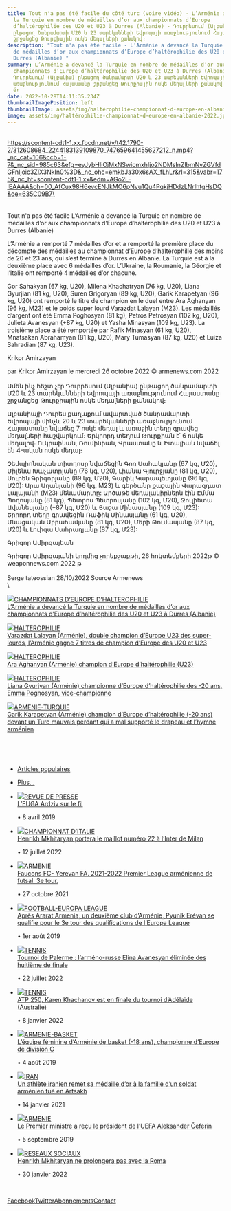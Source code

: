 ```yaml
---
title: Tout n'a pas été facile du côté turc (voire vidéo) - L’Arménie a devancé
  la Turquie en nombre de médailles d’or aux championnats d’Europe
  d’haltérophilie des U20 et U23 à Durres (Albanie) - Դուրրեսում (Ալբանիա)
  ընթացող ծանրամարտի Մ20 և 23 տարեկանների Եվրոպայի առաջնությունում Հայաստանը
  շրջանցեց Թուրքիային ոսկե մեդալների քանակով։
description: "Tout n'a pas été facile - L’Arménie a devancé la Turquie en nombre
  de médailles d’or aux championnats d’Europe d’haltérophilie des U20 et U23 à
  Durres (Albanie) "
summary: L’Arménie a devancé la Turquie en nombre de médailles d’or aux
  championnats d’Europe d’haltérophilie des U20 et U23 à Durres (Albanie) -
  Դուրրեսում (Ալբանիա) ընթացող ծանրամարտի Մ20 և 23 տարեկանների Եվրոպայի
  առաջնությունում Հայաստանը շրջանցեց Թուրքիային ոսկե մեդալների քանակով։t n'a pas
  ér
date: 2022-10-28T14:11:35.234Z
thumbnailImagePosition: left
thumbnailImage: assets/img/haltérophilie-championnat-d-europe-en-albanie-2022.jpg
image: assets/img/haltérophilie-championnat-d-europe-en-albanie-2022.jpg
---
```

\
https://scontent-cdt1-1.xx.fbcdn.net/v/t42.1790-2/312608684_2244183139109870_747659641455627212_n.mp4?_nc_cat=106&ccb=1-7&_nc_sid=985c63&efg=eyJybHIiOjMxNSwicmxhIjo2NDMsInZlbmNvZGVfdGFnIjoic3ZlX3NkIn0%3D&_nc_ohc=emkbJa30x6sAX_fLhLr&rl=315&vabr=175&_nc_ht=scontent-cdt1-1.xx&edm=AGo2L-IEAAAA&oh=00_AfCux98H6evcENJkMO6pNyu1Qu4PqkjHDdzLNrIhtgHsDQ&oe=635C09B7\
\
\
\
Tout n'a pas été facile L’Arménie a devancé la Turquie en nombre de médailles d’or aux championnats d’Europe d’haltérophilie des U20 et U23 à Durres (Albanie)

L’Arménie a remporté 7 médailles d’or et a remporté la première place du décompte des médailles au championnat d’Europe d’haltérophilie des moins de 20 et 23 ans, qui s’est terminé à Durres en Albanie. La Turquie est à la deuxième place avec 6 médailles d’or. L’Ukraine, la Roumanie, la Géorgie et l’Italie ont remporté 4 médailles d’or chacune.

Gor Sahakyan (67 kg, U20), Milena Khachatryan (76 kg, U20), Liana Gyurjian (81 kg, U20), Suren Grigoryan (89 kg, U20), Garik Karapetyan (96 kg, U20) ont remporté le titre de champion en le duel entre Ara Aghanyan (96 kg, M23) et le poids super lourd Varazdat Lalayan (M23).
Les médaillés d’argent ont été Emma Poghosyan (81 kg), Petros Petrosyan (102 kg, U20), Julieta Avanesyan (+87 kg, U20) et Yasha Minasyan (109 kg, U23).
La troisième place a été remportée par Rafik Minasyan (61 kg, U20), Mnatsakan Abrahamyan (81 kg, U20), Mary Tumasyan (87 kg, U20) et Luiza Sahradian (87 kg, U23).

Krikor Amirzayan

par Krikor Amirzayan le mercredi 26 octobre 2022
© armenews.com 2022﻿\
\
Ամեն ինչ հեշտ չէր
Դուրրեսում (Ալբանիա) ընթացող ծանրամարտի Մ20 և 23 տարեկանների Եվրոպայի առաջնությունում Հայաստանը շրջանցեց Թուրքիային ոսկե մեդալների քանակով։

Ալբանիայի Դուրես քաղաքում ավարտված ծանրամարտի Եվրոպայի մինչև 20 և 23 տարեկանների առաջնությունում Հայաստանը նվաճեց 7 ոսկե մեդալ և առաջին տեղը գրավեց մեդալների հաշվարկում։ Երկրորդ տեղում Թուրքիան է՝ 6 ոսկե մեդալով։ Ուկրաինան, Ռումինիան, Վրաստանը և Իտալիան նվաճել են 4-ական ոսկե մեդալ։

Չեմպիոնական տիտղոսը նվաճեցին Գոռ Սահակյանը (67 կգ, Մ20), Միլենա Խաչատրյանը (76 կգ, Մ20), Լիանա Գյուրջյանը (81 կգ, Մ20), Սուրեն Գրիգորյանը (89 կգ, Մ20), Գարիկ Կարապետյանը (96 կգ, Մ20): Արա Աղանյանի (96 կգ, M23) և գերծանր քաշային Վարազդատ Լալայանի (M23) մենամարտը:
Արծաթե մեդալակիրներն էին Էմմա Պողոսյանը (81 կգ), Պետրոս Պետրոսյանը (102 կգ, Մ20), Ջուլիետա Ավանեսյանը (+87 կգ, Մ20) և Յաշա Մինասյանը (109 կգ, Մ23):
Երրորդ տեղը գրավեցին Ռաֆիկ Մինասյանը (61 կգ, Մ20), Մնացական Աբրահամյանը (81 կգ, Մ20), Մերի Թումասյանը (87 կգ, Մ20) և Լուիզա Սահրադյանը (87 կգ, Մ23):

Գրիգոր Ամիրզայեան

Գրիգոր Ամիրզայանի կողմից չորեքշաբթի, 26 հոկտեմբերի 2022թ
© weaponnews.com 2022 թ\
\
S﻿erge tateossian 28/10/2022    Source Armenews\
\
<!--StartFragment-->

[![](https://www.armenews.com/IMG/arton97470.jpg)CHAMPIONNATS D’EUROPE D’HALTEROPHILIE\
L’Arménie a devancé la Turquie en nombre de médailles d’or aux championnats d’Europe d’haltérophilie des U20 et U23 à Durres (Albanie)](https://www.armenews.com/spip.php?page=article&id_article=97470)

[![](https://www.armenews.com/IMG/arton97444.jpg)HALTEROPHILIE\
Varazdat Lalayan (Arménie), double champion d’Europe U23 des super-lourds, l’Arménie gagne 7 titres de champion d’Europe des U20 et U23](https://www.armenews.com/spip.php?page=article&id_article=97444)

[![](https://www.armenews.com/IMG/arton97361.png)HALTEROPHILIE\
Ara Aghanyan (Arménie) champion d’Europe d’haltérophilie (U23)](https://www.armenews.com/spip.php?page=article&id_article=97361)

[![](https://www.armenews.com/IMG/arton97359.jpg)HALTEROPHILIE\
Liana Gyurjyan (Arménie) championne d’Europe d’haltérophilie des -20 ans, Emma Poghosyan, vice-championne](https://www.armenews.com/spip.php?page=article&id_article=97359)

[![](https://www.armenews.com/IMG/arton97357.jpg)ARMENIE-TURQUIE\
Garik Karapetyan (Arménie) champion d’Europe d’haltérophilie (-20 ans) devant un Turc mauvais perdant qui a mal supporté le drapeau et l’hymne arménien](https://www.armenews.com/spip.php?page=article&id_article=97357)

 

 

* [Articles populaires](https://www.armenews.com/spip.php?page=article&id_article=97361#tf_tabs_3)
* [Plus...](https://www.armenews.com/spip.php?page=article&id_article=97361#tf_tabs_4)
* [![](https://www.armenews.com/IMG/arton11275.jpg)REVUE DE PRESSE\
  L’EUGA Ardziv sur le fil](https://www.armenews.com/spip.php?page=article&id_article=11275)

  • 8 avril 2019
* [![](https://www.armenews.com/IMG/arton94252.jpg)CHAMPIONNAT D’ITALIE\
  Henrikh Mkhitaryan portera le maillot numéro 22 à l’Inter de Milan](https://www.armenews.com/spip.php?page=article&id_article=94252)

  • 12 juillet 2022
* [![](https://www.armenews.com/IMG/arton85250.jpg)ARMENIE\
  Faucons FC- Yerevan FA. 2021-2022 Premier League arménienne de futsal. 3e tour.](https://www.armenews.com/spip.php?page=article&id_article=85250)

  • 27 octobre 2021
* [![](https://www.armenews.com/IMG/arton16140.jpg)FOOTBALL-EUROPA LEAGUE\
  Après Ararat Armenia, un deuxième club d’Arménie, Pyunik Erévan se qualifie pour le 3e tour des qualifications de l’Europa League](https://www.armenews.com/spip.php?page=article&id_article=16140)

  • 1er août 2019
* [![](https://www.armenews.com/IMG/arton94507.jpg)TENNIS\
  Tournoi de Palerme : l’arméno-russe Elina Avanesyan éliminée des huitième de finale](https://www.armenews.com/spip.php?page=article&id_article=94507)

  • 22 juillet 2022
* [![](https://www.armenews.com/IMG/arton88454.jpg)TENNIS\
  ATP 250, Karen Khachanov est en finale du tournoi d’Adélaïde (Australie)](https://www.armenews.com/spip.php?page=article&id_article=88454)

  • 8 janvier 2022
* [![](https://www.armenews.com/IMG/arton16223.jpg)ARMENIE-BASKET\
  L’équipe féminine d’Arménie de basket (-18 ans), championne d’Europe de division C](https://www.armenews.com/spip.php?page=article&id_article=16223)

  • 4 août 2019
* [![](https://www.armenews.com/IMG/arton74751.jpg)IRAN\
  Un athlète iranien remet sa médaille d’or à la famille d’un soldat arménien tué en Artsakh](https://www.armenews.com/spip.php?page=article&id_article=74751)

  • 14 janvier 2021
* [![](https://www.armenews.com/IMG/arton17300.jpg)ARMENIE\
  Le Premier ministre a reçu le président de l’UEFA Aleksander Čeferin](https://www.armenews.com/spip.php?page=article&id_article=17300)

  • 5 septembre 2019
* [![](https://www.armenews.com/IMG/arton89563.jpg)RESEAUX SOCIAUX\
  Henrikh Mkhitaryan ne prolongera pas avec la Roma](https://www.armenews.com/spip.php?page=article&id_article=89563)

  • 30 janvier 2022

 

[Facebook](https://www.facebook.com/armenews "Suivez nous sur facebook !")[Twitter](https://twitter.com/armenews_nam "Suivez nous sur twitter !")[Abonnements](http://armenews.com/Megazine/AccesMag.php "NAM en ligne")[Contact](http://armenews.com/Contact.php "Contacter le Webmaster")



<!--EndFragment-->
